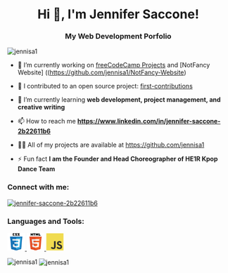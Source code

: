 <h1 align="center">Hi 👋, I'm Jennifer Saccone!</h1>
<h3 align="center">My Web Development Porfolio</h3>

<p align="left"> <img src="https://komarev.com/ghpvc/?username=jennisa1&label=Profile%20views&color=0e75b6&style=flat" alt="jennisa1" /> </p>

- 🔭 I’m currently working on [freeCodeCamp Projects](https://github.com/jennisa1/freeCodeCamp-Projects) and [NotFancy Website] ((https://github.com/jennisa1/NotFancy-Website)

- 🤝 I contributed to an open source project: [first-contributions](https://github.com/jennisa1/first-contributions)

- 🌱 I’m currently learning **web development, project management, and creative writing**

- 📫 How to reach me **https://www.linkedin.com/in/jennifer-saccone-2b22611b6**

- 👩‍💻 All of my projects are available at https://github.com/jennisa1

- ⚡ Fun fact **I am the Founder and Head Choreographer of HE1R Kpop Dance Team**

<h3 align="left">Connect with me:</h3>
<p align="left">
<a href="https://linkedin.com/in/jennifer-saccone-2b22611b6" target="blank"><img align="center" src="https://raw.githubusercontent.com/rahuldkjain/github-profile-readme-generator/master/src/images/icons/Social/linked-in-alt.svg" alt="jennifer-saccone-2b22611b6" height="30" width="40" /></a>
</p>

<h3 align="left">Languages and Tools:</h3>
<p align="left"> <a href="https://www.w3schools.com/css/" target="_blank" rel="noreferrer"> <img src="https://raw.githubusercontent.com/devicons/devicon/master/icons/css3/css3-original-wordmark.svg" alt="css3" width="40" height="40"/> </a> <a href="https://www.w3.org/html/" target="_blank" rel="noreferrer"> <img src="https://raw.githubusercontent.com/devicons/devicon/master/icons/html5/html5-original-wordmark.svg" alt="html5" width="40" height="40"/> </a> <a href="https://developer.mozilla.org/en-US/docs/Web/JavaScript" target="_blank" rel="noreferrer"> <img src="https://raw.githubusercontent.com/devicons/devicon/master/icons/javascript/javascript-original.svg" alt="javascript" width="40" height="40"/> </a> </p>

<p><img align="left" src="https://github-readme-stats.vercel.app/api/top-langs?username=jennisa1&show_icons=true&locale=en&layout=compact" alt="jennisa1" /></p>

<p>&nbsp;<img align="center" src="https://github-readme-stats.vercel.app/api?username=jennisa1&show_icons=true&locale=en" alt="jennisa1" /></p>


